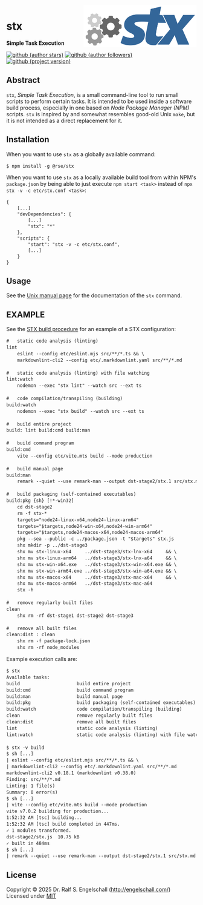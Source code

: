 
<img src="https://raw.githubusercontent.com/rse/stx/master/src/stx-logo.svg" width="300" align="right" alt=""/>

stx
===

**Simple Task Execution**

[![github (author stars)](https://img.shields.io/github/stars/rse?logo=github&label=author%20stars&color=%233377aa)](https://github.com/rse)
[![github (author followers)](https://img.shields.io/github/followers/rse?label=author%20followers&logo=github&color=%234477aa)](https://github.com/rse)
<br/>
[![github (project version)](https://img.shields.io/github/package-json/version/rse/stx?logo=github&label=project%20version&color=%234477aa&cacheSeconds=900)](https://github.com/rse/stx)

Abstract
--------

`stx`, *Simple Task Execution*, is a small command-line tool to run
small scripts to perform certain tasks. It is intended to be used inside
a software build process, especially in one based on *Node Package
Manager (NPM)* scripts. `stx` is inspired by and somewhat resembles
good-old Unix `make`, but it is not intended as a direct replacement
for it.

Installation
------------

When you want to use `stx` as a globally available command:

```
$ npm install -g @rse/stx
```

When you want to use `stx` as a locally available build tool from within NPM's `package.json`
by being able to just execute `npm start <task>` instead of `npx stx -v -c etc/stx.conf <task>`:

```
{
    [...]
    "devDependencies": {
        [...]
        "stx": "*"
    },
    "scripts": {
        "start": "stx -v -c etc/stx.conf",
        [...]
    }
}
```

Usage
-----

See the [Unix manual page](src/stx.md) for the documentation of the `stx` command.

## EXAMPLE

See the [STX build procedure](etc/stx.conf) for an example of a STX configuration:

```txt
#   static code analysis (linting)
lint
    eslint --config etc/eslint.mjs src/**/*.ts && \
    markdownlint-cli2 --config etc/.markdownlint.yaml src/**/*.md

#   static code analysis (linting) with file watching
lint:watch
    nodemon --exec "stx lint" --watch src --ext ts

#   code compilation/transpiling (building)
build:watch
    nodemon --exec "stx build" --watch src --ext ts

#   build entire project
build: lint build:cmd build:man

#   build command program
build:cmd
    vite --config etc/vite.mts build --mode production

#   build manual page
build:man
    remark --quiet --use remark-man --output dst-stage2/stx.1 src/stx.md

#   build packaging (self-contained executables)
build:pkg {sh} [!*-win32]
    cd dst-stage2
    rm -f stx-*
    targets="node24-linux-x64,node24-linux-arm64"
    targets="$targets,node24-win-x64,node24-win-arm64"
    targets="$targets,node24-macos-x64,node24-macos-arm64"
    pkg --sea --public -c ../package.json -t "$targets" stx.js
    shx mkdir -p ../dst-stage3
    shx mv stx-linux-x64     ../dst-stage3/stx-lnx-x64     && \
    shx mv stx-linux-arm64   ../dst-stage3/stx-lnx-a64     && \
    shx mv stx-win-x64.exe   ../dst-stage3/stx-win-x64.exe && \
    shx mv stx-win-arm64.exe ../dst-stage3/stx-win-a64.exe && \
    shx mv stx-macos-x64     ../dst-stage3/stx-mac-x64     && \
    shx mv stx-macos-arm64   ../dst-stage3/stx-mac-a64
    stx -h

#   remove regularly built files
clean
    shx rm -rf dst-stage1 dst-stage2 dst-stage3

#   remove all built files
clean:dist : clean
    shx rm -f package-lock.json
    shx rm -rf node_modules
```

Example execution calls are:

```txt
$ stx
Available tasks:
build                     build entire project
build:cmd                 build command program
build:man                 build manual page
build:pkg                 build packaging (self-contained executables)
build:watch               code compilation/transpiling (building)
clean                     remove regularly built files
clean:dist                remove all built files
lint                      static code analysis (linting)
lint:watch                static code analysis (linting) with file watching

$ stx -v build
$ sh [...]
| eslint --config etc/eslint.mjs src/**/*.ts && \
| markdownlint-cli2 --config etc/.markdownlint.yaml src/**/*.md
markdownlint-cli2 v0.18.1 (markdownlint v0.38.0)
Finding: src/**/*.md
Linting: 1 file(s)
Summary: 0 error(s)
$ sh [...]
| vite --config etc/vite.mts build --mode production
vite v7.0.2 building for production...
1:52:32 AM [tsc] building...
1:52:32 AM [tsc] build completed in 447ms.
✓ 1 modules transformed.
dst-stage2/stx.js  10.75 kB
✓ built in 484ms
$ sh [...]
| remark --quiet --use remark-man --output dst-stage2/stx.1 src/stx.md
```

License
-------

Copyright &copy; 2025 Dr. Ralf S. Engelschall (http://engelschall.com/)<br/>
Licensed under [MIT](https://spdx.org/licenses/MIT)


